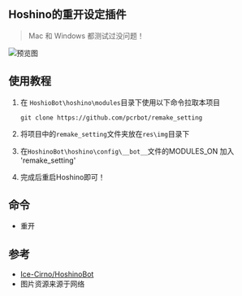 ## Hoshino的重开设定插件

> Mac 和 Windows 都测试过没问题！
>

![预览图](https://s3.bmp.ovh/imgs/2022/08/25/5a214b4f45372504.png)



## 使用教程

1. 在 `HoshioBot\hoshino\modules`目录下使用以下命令拉取本项目

   ```
   git clone https://github.com/pcrbot/remake_setting
   ```

2. 将项目中的`remake_setting`文件夹放在`res\img`目录下

3. 在`HoshinoBot\hoshino\config\__bot__`文件的MODULES_ON 加入 'remake_setting'

4. 完成后重启Hoshino即可！

   

## 命令

- 重开

  

## 参考

- [Ice-Cirno/HoshinoBot](https://github.com/Ice-Cirno/HoshinoBot/blob/eb4cf4cfcb954010a5c0abecc48c008b73c8c131/hoshino/modules/setu/setu.py)
- 图片资源来源于网络
